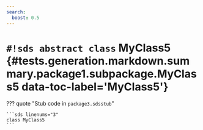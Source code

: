 ```yaml
---
search:
  boost: 0.5
---
```


# `#!sds abstract class` MyClass5 {#tests.generation.markdown.summary.package1.subpackage.MyClass5 data-toc-label='MyClass5'}

??? quote "Stub code in `package3.sdsstub`"

    ```sds linenums="3"
    class MyClass5
    ```
